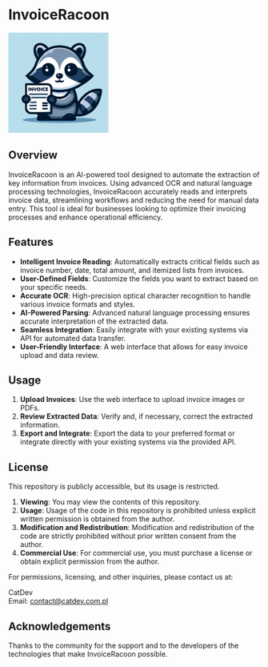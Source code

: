 # InvoiceRacoon

<img src="resources/logo/racoon.webp" alt="InvoiceRacoon Logo" width="200"/>

## Overview

InvoiceRacoon is an AI-powered tool designed to automate the extraction of key information from invoices. Using advanced OCR and natural language processing technologies, InvoiceRacoon accurately reads and interprets invoice data, streamlining workflows and reducing the need for manual data entry. This tool is ideal for businesses looking to optimize their invoicing processes and enhance operational efficiency.

## Features

- **Intelligent Invoice Reading**: Automatically extracts critical fields such as invoice number, date, total amount, and itemized lists from invoices.
- **User-Defined Fields**: Customize the fields you want to extract based on your specific needs.
- **Accurate OCR**: High-precision optical character recognition to handle various invoice formats and styles.
- **AI-Powered Parsing**: Advanced natural language processing ensures accurate interpretation of the extracted data.
- **Seamless Integration**: Easily integrate with your existing systems via API for automated data transfer.
- **User-Friendly Interface**: A web interface that allows for easy invoice upload and data review.

## Usage

1. **Upload Invoices**: Use the web interface to upload invoice images or PDFs.
2. **Review Extracted Data**: Verify and, if necessary, correct the extracted information.
3. **Export and Integrate**: Export the data to your preferred format or integrate directly with your existing systems via the provided API.

## License

This repository is publicly accessible, but its usage is restricted.

1. **Viewing**: You may view the contents of this repository.
2. **Usage**: Usage of the code in this repository is prohibited unless explicit written permission is obtained from the author.
3. **Modification and Redistribution**: Modification and redistribution of the code are strictly prohibited without prior written consent from the author.
4. **Commercial Use**: For commercial use, you must purchase a license or obtain explicit permission from the author.

For permissions, licensing, and other inquiries, please contact us at:

CatDev  
Email: [contact@catdev.com.pl](mailto:contact@catdev.com.pl)

## Acknowledgements

Thanks to the community for the support and to the developers of the technologies that make InvoiceRacoon possible.

